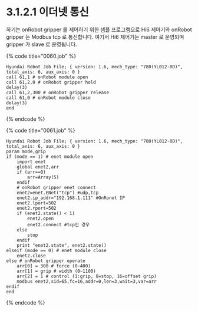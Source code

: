 # 3.1.2.1 이더넷 통신

하기는 onRobot gripper 를 제어하기 위한 샘플 프로그램으로 Hi6 제어기와 onRobot gripper 는 Modbus tcp 로 통신합니다. 여기서 Hi6 제어기는 master 로 운영되며 gripper 가 slave 로 운영됩니다.

{% code title="0060.job" %}
```
Hyundai Robot Job File; { version: 1.6, mech_type: "780(YL012-0D)", total_axis: 6, aux_axis: 0 }
call 61,1 # onRobot module open
call 61,2,0 # onRobot gripper hold
delay(3)
call 61,2,300 # onRobot gripper release
call 61,0 # onRobot module close
delay(3)
end
```
{% endcode %}

{% code title="0061.job" %}
```
Hyundai Robot Job File; { version: 1.6, mech_type: "780(YL012-0D)", total_axis: 6, aux_axis: 0 }
param mode,grip
if (mode == 1) # enet module open
    import enet
    global enet2,arr
    if (arr==0)
        arr=Array(5)
    endif
    # onRobot gripper enet connect
    enet2=enet.ENet("tcp") #udp,tcp
    enet2.ip_addr="192.168.1.111" #OnRonot IP
    enet2.lport=502
    enet2.rport=502
    if (enet2.state() < 1)
        enet2.open
        enet2.connect #tcp인 경우
    else
        stop
    endif
    print "enet2.state", enet2.state()
elseif (mode == 0) # enet module close
    enet2.close
else # onRobot gripper operate
    arr[0] = 300 # force (0~400)
    arr[1] = grip # width (0~1100)
    arr[2] = 1 # control (1:grip, 8=stop, 16=offset grip) 
    modbus enet2,sid=65,fc=16,addr=0,len=3,wait=3,var=arr
endif
end
```
{% endcode %}
